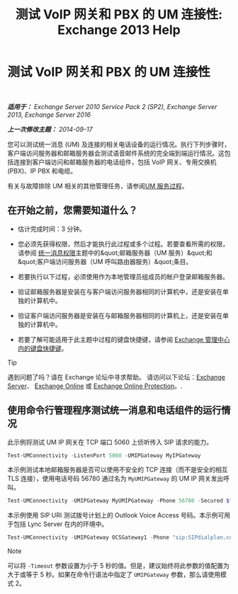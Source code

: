 ﻿---
title: '测试 VoIP 网关和 PBX 的 UM 连接性: Exchange 2013 Help'
TOCTitle: 测试 VoIP 网关和 PBX 的 UM 连接性
ms:assetid: 2aca8631-a99a-4e29-aff0-e462385f03b2
ms:mtpsurl: https://technet.microsoft.com/zh-cn/library/Aa996906(v=EXCHG.150)
ms:contentKeyID: 56271411
ms.date: 05/21/2018
mtps_version: v=EXCHG.150
ms.translationtype: MT
---

# 测试 VoIP 网关和 PBX 的 UM 连接性

 

_**适用于：** Exchange Server 2010 Service Pack 2 (SP2), Exchange Server 2013, Exchange Server 2016_

_**上一次修改主题：** 2014-09-17_

您可以测试统一消息 (UM) 及连接的相关电话设备的运行情况。执行下列步骤时，客户端访问服务器和邮箱服务器会测试语音邮件系统的完全端到端运行情况。这包括连接到客户端访问和邮箱服务器的电话组件，包括 VoIP 网关、专用交换机 (PBX)、IP PBX 和电缆。

有关与故障排除 UM 相关的其他管理任务，请参阅[UM 服务过程](um-services-procedures-exchange-2013-help.md)。

## 在开始之前，您需要知道什么？

  - 估计完成时间：3 分钟。

  - 您必须先获得权限，然后才能执行此过程或多个过程。若要查看所需的权限，请参阅 [统一消息权限](unified-messaging-permissions-exchange-2013-help.md)主题中的\&quot;邮箱服务器（UM 服务）\&quot;和\&quot;客户端访问服务器（UM 呼叫路由器服务）\&quot;条目。

  - 若要执行以下过程，必须使用作为本地管理员组成员的帐户登录邮箱服务器。

  - 验证邮箱服务器是安装在与客户端访问服务器相同的计算机中，还是安装在单独的计算机中。

  - 验证客户端访问服务器是安装在与邮箱服务器相同的计算机上，还是安装在单独的计算机中。

  - 若要了解可能适用于此主题中过程的键盘快捷键，请参阅 [Exchange 管理中心内的键盘快捷键](keyboard-shortcuts-in-the-exchange-admin-center-exchange-online-protection-help.md)。

> [!TIP]  
> 遇到问题了吗？请在 Exchange 论坛中寻求帮助。 请访问以下论坛：<a href="https://go.microsoft.com/fwlink/p/?linkid=60612">Exchange Server</a>、 <a href="https://go.microsoft.com/fwlink/p/?linkid=267542">Exchange Online</a> 或 <a href="https://go.microsoft.com/fwlink/p/?linkid=285351">Exchange Online Protection</a>。.


## 使用命令行管理程序测试统一消息和电话组件的运行情况

此示例将测试 UM IP 网关在 TCP 端口 5060 上侦听传入 SIP 请求的能力。

```powershell
Test-UMConnectivity -ListenPort 5060 -UMIPGateway MyIPGateway
```

本示例测试本地邮箱服务器是否可以使用不安全的 TCP 连接（而不是安全的相互 TLS 连接），使用电话号码 56780 通过名为 `MyUMIPGateway` 的 UM IP 网关发出呼叫。

```powershell
Test-UMConnectivity -UMIPGateway MyUMIPGateway -Phone 56780 -Secured $false
```

本示例使用 SIP URI 测试拨号计划上的 Outlook Voice Access 号码。本示例可用于包括 Lync Server 在内的环境中。

```powershell
Test-UMConnectivity -UMIPGateway OCSGateway1 -Phone "sip:SIPdialplan.contoso.com@contoso.com"
```

> [!NOTE]  
> 可以将 <code>-Timeout</code> 参数设置为小于 5 秒的值。但是，建议始终将此参数的值配置为大于或等于 5 秒。如果在命令行语法中指定了 <code>­UMIPGateway</code> 参数，那么请使用模式 2。

